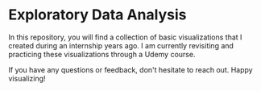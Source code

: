 # Exploratory Data Analysis

In this repository, you will find a collection of basic visualizations that I created during an internship years ago. I am currently revisiting and practicing these visualizations through a Udemy course.

If you have any questions or feedback, don't hesitate to reach out. Happy visualizing!
